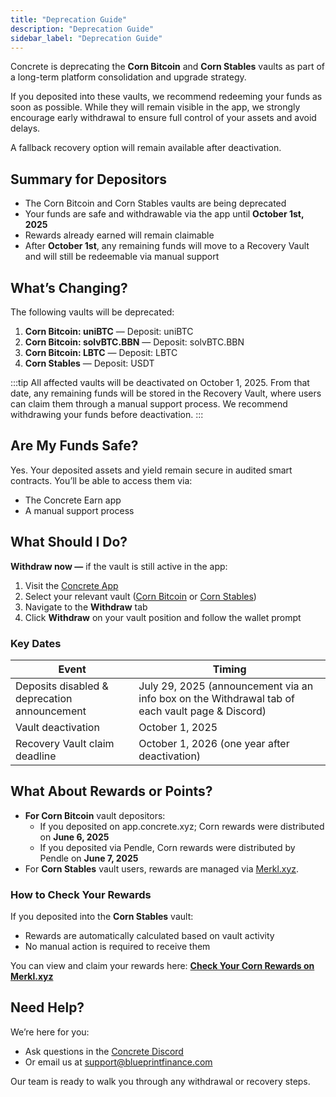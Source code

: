 ```yaml
---
title: "Deprecation Guide"
description: "Deprecation Guide"
sidebar_label: "Deprecation Guide"
---
```


Concrete is deprecating the **Corn Bitcoin** and **Corn Stables** vaults as part of a long-term platform consolidation and upgrade strategy.


If you deposited into these vaults, we recommend redeeming your funds as soon as possible. While they will remain visible in the app, we strongly encourage early withdrawal to ensure full control of your assets and avoid delays.

A fallback recovery option will remain available after deactivation.

## Summary for Depositors

- The Corn Bitcoin and Corn Stables vaults are being deprecated
- Your funds are safe and withdrawable via the app until **October 1st, 2025**
- Rewards already earned will remain claimable
- After **October 1st**, any remaining funds will move to a Recovery Vault and will still be redeemable via manual support

## What’s Changing?

The following vaults will be deprecated:

1. **Corn Bitcoin: uniBTC** — Deposit: uniBTC
2. **Corn Bitcoin: solvBTC.BBN** — Deposit: solvBTC.BBN
3. **Corn Bitcoin: LBTC** — Deposit: LBTC
4. **Corn Stables** — Deposit: USDT

:::tip
All affected vaults will be deactivated on October 1, 2025. From that date, any remaining funds will be stored in the Recovery Vault, where users can claim them through a manual support process. We recommend withdrawing your funds before deactivation.
:::

## Are My Funds Safe?

Yes. Your deposited assets and yield remain secure in audited smart contracts. You’ll be able to access them via:

- The Concrete Earn app
- A manual support process

## What Should I Do?

**Withdraw now —** if the vault is still active in the app:

1. Visit the [Concrete App](https://app.concrete.xyz/)
2. Select your relevant vault ([Corn Bitcoin](https://app.concrete.xyz/vault/corn/btc) or [Corn Stables](https://app.concrete.xyz/vault/corn/usdt/0x3Eb6464A77D7B619AaAfa7e9FFC0fBe3ed7084B3))
3. Navigate to the **Withdraw** tab
4. Click **Withdraw** on your vault position and follow the wallet prompt

### Key Dates

| **Event** | **Timing** |
| --- | --- |
| Deposits disabled & deprecation announcement | July 29, 2025 (announcement via an info box on the Withdrawal tab of each vault page & Discord) |
| Vault deactivation | October 1, 2025 |
| Recovery Vault claim deadline | October 1, 2026 (one year after deactivation) |

## What About Rewards or Points?

- **For Corn Bitcoin** vault depositors:
    - If you deposited on app.concrete.xyz; Corn rewards were distributed on **June 6, 2025**
    - If you deposited via Pendle, Corn rewards were distributed by Pendle on **June 7, 2025**
- For **Corn Stables** vault users, rewards are managed via [Merkl.xyz](https://app.merkl.xyz/opportunities/ethereum/ERC20/0x3Eb6464A77D7B619AaAfa7e9FFC0fBe3ed7084B3).

### How to Check Your Rewards

If you deposited into the **Corn Stables** vault:

- Rewards are automatically calculated based on vault activity
- No manual action is required to receive them

You can view and claim your rewards here:
[**Check Your Corn Rewards on Merkl.xyz**](https://app.merkl.xyz/opportunities/ethereum/ERC20/0x3Eb6464A77D7B619AaAfa7e9FFC0fBe3ed7084B3)

## Need Help?

We’re here for you:

- Ask questions in the [Concrete Discord](https://discord.gg/concretexyz)
- Or email us at [support@blueprintfinance.com](mailto:support@blueprintfinance.com)

Our team is ready to walk you through any withdrawal or recovery steps.

